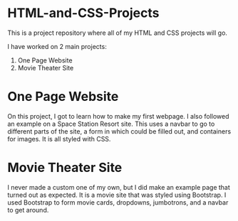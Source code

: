 # HTML-and-CSS-Projects

This is a project repository where all of my HTML and CSS projects will go.

I have worked on 2 main projects:
1. One Page Website
2. Movie Theater Site

# One Page Website

On this project, I got to learn how to make my first webpage. I also followed an example on a Space Station Resort site. This uses a navbar to go to different parts of the site, a form in which could be filled out, and containers for images. It is all styled with CSS.

# Movie Theater Site

I never made a custom one of my own, but I did make an example page that turned out as expected. It is a movie site that was styled using Bootstrap. I used Bootstrap to form movie cards, dropdowns, jumbotrons, and a navbar to get around.
